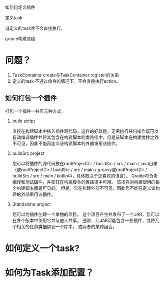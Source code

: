 如何自定义插件

定义task:

自定义的task并不会直接执行。



gradle构建流程

# 问题？

1. TaskContainer create与TaskContainer register的关系
2. 定义的task 不通过命令的情况下，不会直接执行action。

## 如何打包一个插件

打包一个插件一共有三种方式，

1. build script

   直接在构建脚本中插入插件源代码，这样的好处是，无需执行任何操作既可以自动编译插件并将其包含在构建脚本的类路径中。但是该脚本在构建搅拌之外不可见，因此不能再定义该构建脚本的外部重用该插件。

2. buildSrc project

   您可以将插件的源代码放在rootProjectDir / buildSrc / src / main / java目录（或rootProjectDir / buildSrc / src / main / groovy或rootProjectDir / buildSrc / src / main / kotlin中，具体取决于您喜欢的语言）。 Gradle将负责编译和测试插件，并使其在构建脚本的类路径中可用。 该插件对构建使用的每个构建脚本都是可见的。 但是，它在构建外部不可见，因此您不能在定义该构建的外部重用该插件。

3. Standalone project

   您可以为插件创建一个单独的项目。 这个项目产生并发布了一个JAR，您可以在多个版本中使用它并与他人共享。 通常，此JAR可能包含一些插件，或将几个相关的任务类捆绑到一个库中。 或两者的某种组合。

# 如何定义一个task?

# 如何为Task添加配置？



